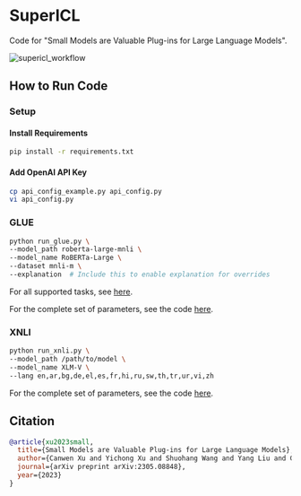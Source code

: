 # SuperICL
Code for "Small Models are Valuable Plug-ins for Large Language Models".

![supericl_workflow](https://github.com/JetRunner/SuperICL/assets/22514219/4567f26b-2c21-4f00-bfba-92622dfab47b)

## How to Run Code
### Setup
#### Install Requirements
```bash
pip install -r requirements.txt
```

#### Add OpenAI API Key
```bash
cp api_config_example.py api_config.py
vi api_config.py
```

### GLUE
```bash
python run_glue.py \
--model_path roberta-large-mnli \
--model_name RoBERTa-Large \
--dataset mnli-m \
--explanation  # Include this to enable explanation for overrides
```
For all supported tasks, see [here](https://github.com/JetRunner/SuperICL/blob/main/run_glue.py#L34).

For the complete set of parameters, see the code [here](https://github.com/JetRunner/SuperICL/blob/main/run_glue.py#L23).

### XNLI
```bash
python run_xnli.py \
--model_path /path/to/model \
--model_name XLM-V \
--lang en,ar,bg,de,el,es,fr,hi,ru,sw,th,tr,ur,vi,zh 
```
For the complete set of parameters, see the code [here](https://github.com/JetRunner/SuperICL/blob/main/run_xnli.py#L20).

## Citation
```bibtex
@article{xu2023small,
  title={Small Models are Valuable Plug-ins for Large Language Models},
  author={Canwen Xu and Yichong Xu and Shuohang Wang and Yang Liu and Chenguang Zhu and Julian McAuley},
  journal={arXiv preprint arXiv:2305.08848},
  year={2023}
}
```
